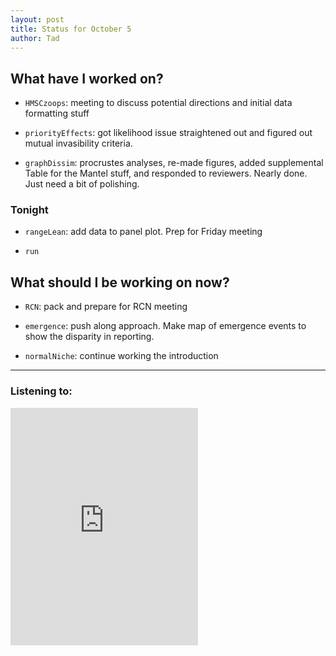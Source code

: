 ```yaml
---
layout: post 
title: Status for October 5 
author: Tad
---
```

 
## What have I worked on?
 
* `HMSCzoops`: meeting to discuss potential directions and initial data formatting stuff

* `priorityEffects`: got likelihood issue straightened out and figured out mutual invasibility criteria. 

* `graphDissim`: procrustes analyses, re-made figures, added supplemental Table for the Mantel stuff, and responded to reviewers. Nearly done. Just need a bit of polishing.








### Tonight

* `rangeLean`: add data to panel plot. Prep for Friday meeting

* `run`




 
## What should I be working on now? 

* `RCN`: pack and prepare for RCN meeting

* `emergence`: push along approach. Make map of emergence events to show the disparity in reporting.

* `normalNiche`: continue working the introduction





 
 


 
--- 
 
### Listening to: 

<iframe src='https://embed.spotify.com/?uri=spotify%3Atrack%3A7ofZgS5xDW0XodfjaXWvZG' width='300' height='380' frameborder='0' allowtransparency='true'></iframe> 

<i class='fa fa-code' style='color:pink'></i> 

